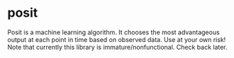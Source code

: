 # posit
Posit is a machine learning algorithm.  It chooses the most advantageous output at each point in time based on observed data.  Use at your own risk!
Note that currently this library is immature/nonfunctional.  Check back later.
